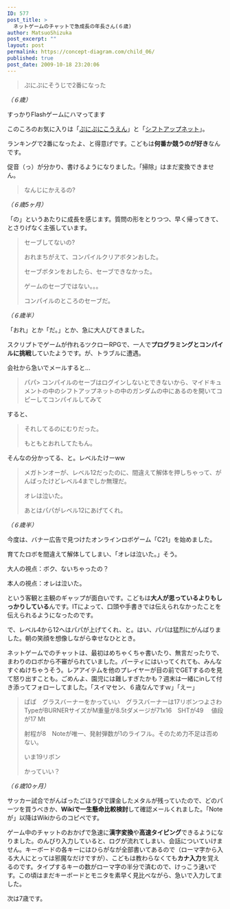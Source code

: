 ```yaml
---
ID: 577
post_title: >
  ネットゲームのチャットで急成長の年長さん(６歳)
author: MatsuoShizuka
post_excerpt: ""
layout: post
permalink: https://concept-diagram.com/child_06/
published: true
post_date: 2009-10-18 23:20:06
---
```

<blockquote>ぷにぷにそうじで2番になった</blockquote>
<i>（６歳）</i>

すっかりFlashゲームにハマってます

このころのお気に入りは「<a href="http://netkun.com/puni/kouen/" target="_self">ぷにぷにこうえん</a>」と「<a href="http://www.shiftup.net/" target="_self">シフトアップネット</a>」。

ランキングで2番になったよ、と得意げです。こどもは<b>何番か競うのが好き</b>なんです。

促音（っ）が分かり、書けるようになりました。「掃除」はまだ変換できません。
<blockquote>なんじにかえるの?</blockquote>
<i>（６歳5ヶ月）</i>

「の」というあたりに成長を感じます。質問の形をとりつつ、早く帰ってきて、とさりげなく主張しています。
<blockquote>セーブしてないの?

おれまちがえて、コンパイルクリアボタンおした。

セーブボタンをおしたら、セーブできなかった。

ゲームのセーブではない。。。

コンパイルのところのセーブだ。</blockquote>
<i>（６歳半）</i>

「おれ」とか「だ。」とか、急に大人びてきました。

スクリプトでゲームが作れるツクローRPGで、一人で<b>プログラミングとコンパイルに挑戦</b>していたようです。が、トラブルに遭遇。

会社から急いでメールすると...
<blockquote>パパ&gt; コンパイルのセーブはログインしないとできないから、マイドキュメントの中のシフトアップネットの中のガンダムの中にあるのを開いてコピーしてコンパイルしてみて</blockquote>
すると、
<blockquote>それしてるのにむりだった。

もともとおれしてたもん。</blockquote>
そんなの分かってる、と。レベルたけーww
<blockquote>メガトンオーが、レベル12だったのに、間違えて解体を押しちゃって、がんばったけどレベル4までしか無理だ。

オレは泣いた。

あとはパパがレベル12にあげてくれ。</blockquote>
<i>（６歳半）</i>

今度は、バナー広告で見つけたオンラインロボゲーム「C21」を始めました。

育てたロボを間違えて解体してしまい、「オレは泣いた。」そう。

大人の視点：ボク、ないちゃったの？

本人の視点：オレは泣いた。

という客観と主観のギャップが面白いです。こどもは<b>大人が思っているよりもしっかりしている</b>んです。ITによって、口頭や手書きでは伝えられなかったことを伝えられるようになったのです。

で、レベル4から12へはパパが上げてくれ、と。はい、パパは猛烈にがんばりました。朝の笑顔を想像しながら幸せなひととき。

ネットゲームでのチャットは、最初はめちゃくちゃ書いたり、無言だったりで、まわりのロボから不審がられていました。パーティにはいってくれても、みんなすぐぬけちゃうそう。レアアイテムを他のプレイヤーが目の前でGETするのを見て怒り出すことも。ごめんよ、園児には難しすぎたかも？週末は一緒にinして付き添ってフォローしてました。「スイマセン、６歳なんですｗ」「えー」
<blockquote>ぱぱ　グラスバーナーをかっていい　グラスバーナーは17リボンつよさわ　TypeがBURNERサイズがM重量が8.5tダメージが71x16　SHTが49 　値段が17 Mt

射程が8　Noteが唯一、発射弾数が1のライフル。そのため力不足は否めない。

いま19リボン

かっていい？</blockquote>
<i>（６歳10ヶ月）</i>

サッカー試合でがんばったごほうびで課金したメタルが残っていたので、どのパーツを買うべきか、<b>Wikiで一生懸命比較検討</b>して確認メールくれました。「Noteが」以降はWikiからのコピペです。

ゲーム中のチャットのおかげで急速に<b>漢字変換</b>や<b>高速タイピング</b>できるようになりました。のんびり入力していると、ログが流れてしまい、会話についていけません。キーボードの各キーにはひらがなが全部書いてあるので（ローマ字から入る大人にとっては邪魔なだけですが）、こどもは教わらなくても<b>カナ入力</b>を覚えるのです。タイプするキーの数がローマ字の半分で済むので、けっこう速いです。この頃はまだキーボードとモニタを素早く見比べながら、急いで入力してました。

次は7歳です。